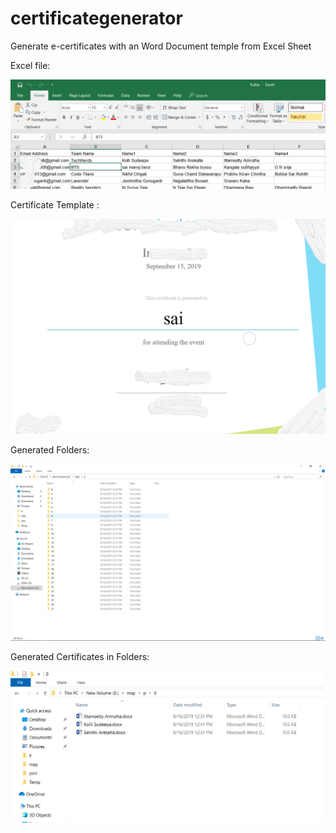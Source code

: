 # certificategenerator
Generate e-certificates with an Word Document temple from Excel Sheet 


Excel file:

![Excel](https://github.com/saibhaskar24/certificategenerator/blob/master/data.png?raw=true)

Certificate Template :

![Cert](https://github.com/saibhaskar24/certificategenerator/blob/master/cert.png?raw=true)

Generated Folders:

![Fol](https://github.com/saibhaskar24/certificategenerator/blob/master/folPNG.PNG?raw=true)

Generated Certificates in Folders:

![Files](https://github.com/saibhaskar24/certificategenerator/blob/master/sam.PNG?raw=true)
